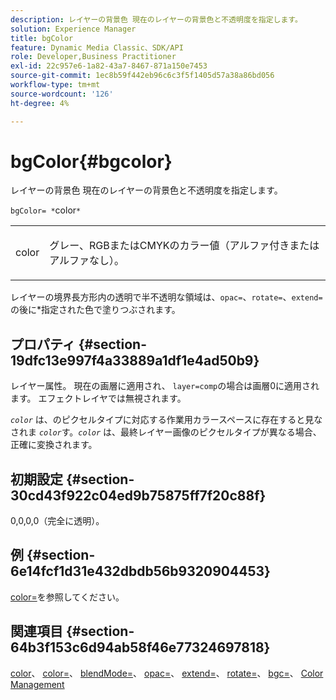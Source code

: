 ```yaml
---
description: レイヤーの背景色 現在のレイヤーの背景色と不透明度を指定します。
solution: Experience Manager
title: bgColor
feature: Dynamic Media Classic、SDK/API
role: Developer,Business Practitioner
exl-id: 22c957e6-1a82-43a7-8467-871a150e7453
source-git-commit: 1ec8b59f442eb96c6c3f5f1405d57a38a86bd056
workflow-type: tm+mt
source-wordcount: '126'
ht-degree: 4%

---
```


# bgColor{#bgcolor}

レイヤーの背景色 現在のレイヤーの背景色と不透明度を指定します。

`bgColor= *`color`*`

<table id="simpletable_2D23B1B282CD4216AB5BE7E7430D1B3F"> 
 <tr class="strow"> 
  <td class="stentry"> <p><span class="codeph"> <span class="varname"> color</span></span> </p> </td> 
  <td class="stentry"> <p>グレー、RGBまたはCMYKのカラー値（アルファ付きまたはアルファなし）。 </p></td> 
 </tr> 
</table>

レイヤーの境界長方形内の透明で半不透明な領域は、`opac=`、`rotate=`、`extend=`の後に*指定された色で塗りつぶされます。

## プロパティ {#section-19dfc13e997f4a33889a1df1e4ad50b9}

レイヤー属性。 現在の画層に適用され、 `layer=comp`の場合は画層0に適用されます。 エフェクトレイヤでは無視されます。

*`color`* は、のピクセルタイプに対応する作業用カラースペースに存在すると見なされま *`color`*&#x200B;す。*`color`* は、最終レイヤー画像のピクセルタイプが異なる場合、正確に変換されます。

## 初期設定 {#section-30cd43f922c04ed9b75875ff7f20c88f}

0,0,0,0（完全に透明）。

## 例 {#section-6e14fcf1d31e432dbdb56b9320904453}

[color=](../../../../../is-api/http-ref/image-serving-api-ref/c-http-protocol-reference/c-command-reference/r-color-commandref.md#reference-b044954ec6184253b8831579466b4423)を参照してください。

## 関連項目 {#section-64b3f153c6d94ab58f46e77324697818}

[color](../../../../../is-api/http-ref/image-serving-api-ref/c-http-protocol-reference/c-data-types/r-is-http-color.md#reference-0fdb264a3aed4bd78451bb55311f6e93)、 [color=](../../../../../is-api/http-ref/image-serving-api-ref/c-http-protocol-reference/c-command-reference/r-color-commandref.md#reference-b044954ec6184253b8831579466b4423)、 [blendMode=](../../../../../is-api/http-ref/image-serving-api-ref/c-http-protocol-reference/c-command-reference/r-blendmode.md#reference-8be10dde1d584429966cb61ac8e7d172)、 [opac=](../../../../../is-api/http-ref/image-serving-api-ref/c-http-protocol-reference/c-command-reference/r-opac.md#reference-d2269b51aca34599a08d0a46ee5c27e5)、 [extend=](../../../../../is-api/http-ref/image-serving-api-ref/c-http-protocol-reference/c-command-reference/r-extend.md#reference-7e9156beb285459d830e2d56782a74ac)、 [rotate=](../../../../../is-api/http-ref/image-serving-api-ref/c-http-protocol-reference/c-command-reference/r-rotate.md#reference-12abb086635546ec9ec2e1a793dc1096)、 [bgc=](../../../../../is-api/http-ref/image-serving-api-ref/c-http-protocol-reference/c-command-reference/r-bgc.md#reference-53376175f617446fbe5c69120f834b88)、 [Color Management](../../../../../is-api/http-ref/image-serving-api-ref/c-http-protocol-reference/c-syntax-and-features/r-color-management.md#reference-c7e4a72d589145189f7e4bcb6b4544d7)

